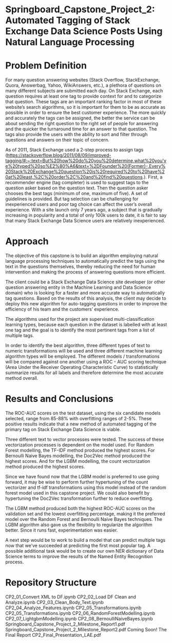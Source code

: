 # Springboard_Capstone_Project_2: Automated Tagging of Stack Exchange Data Science Posts Using Natural Language Processing

# Problem Definition

For many question answering websites (Stack Overflow, StackExchange, Quora, Answerbag, Yahoo, WikiAnswers, etc.), a plethora of questions on many different subjects are submitted each day.  On Stack Exchange, each question requires at least one tag to provide context for and to categorize that question. These tags are an important ranking factor in most of these website’s  search algorithms, so it is important for them to be as accurate as possible in order to ensure the best customer experience.  The more quickly and accurately the tags can be assigned, the better the service can be about sending the right question to the right set of people for answering and the quicker the turnaround time for an answer to that question.  The tags also provide the users with the ability to sort and filter through questions and answers on their topic of concern. 

As of 2011, Stack Exchange used a 2-step process to assign tags (https://stackoverflow.blog/2011/08/09/improved-tagging/#:~:text=But%20how%20do%20you%20determine,what%20you've%20typed%20so%E2%80%A6&text=%2DFounder%20(Former)-,Every%20Stack%20Exchange%20question%20is%20required%20to%20have%20at%20least,%2C%20order%2C%20and%20find%20questions.).  First, a recommender engine (tag completer) is used to suggest tags to the question asker based on the question text.  Then the question asker chooses the best tags (minimum of one, maximum of five).  A set of guidelines is provided. But tag selection can be challenging for inexperienced users and poor tag choice can affect the user’s overall experience.  With a site launch only 7 years ago, a subject that is gradually increasing in popularity and a total of only 100k users to date, it is fair to say that many Stack Exchange Data Science users are relatively inexperienced.

# Approach
The objective of this capstone is to build an algorithm employing natural language processing techniques to automatically predict the tags using the text in the questions themselves, thereby reducing the need for human intervention and making the process of answering questions more efficient.

The client could be a Stack Exchange Data Science site developer (or other question answering entity in the Machine Learning and Data Science domain) who is looking for a faster and more accurate way to automatically tag questions.  Based on the results of this analysis, the client may decide to deploy this new algorithm for auto-tagging questions in order to improve the efficiency of his team and the customers’ experience.

The algorithms used for the project are supervised multi-classification learning types, because each question in the dataset is labelled with at least one tag and the goal is to identify the most pertinent tags from a list of multiple tags.

In order to identify the best algorithm, three different types of text to numeric transformations will be used and three different machine learning algorithm types will be employed.  The different models / transformations will be compared against one another using a ROC - AUC scoring technique (Area Under the Receiver Operating Characteristic Curve) to statistically summarize results for all labels and therefore determine the most accurate method overall.

# Results and Conclusions

The ROC-AUC scores on the test dataset, using the six candidate models selected, range from 85-88% with overfitting ranges of 2-5%.  These positive results indicate that a new method of automated tagging of the primary tag on Stack Exchange Data Science is viable.  

Three different text to vector processes were tested.  The success of these vectorization processes is dependent on the model used.  For Random Forest modelling, the TF-IDF method produced the highest scores.  For Bernoulli Naive Bayes modelling, the Doc2Vec method produced the highest scores.  And for the LGBM modelling, the count vectorization method produced the highest scores.  

Since we have found now that the LGBM model is preferred to use going forward, it may be wise to perform further hypertuning of the count vectorizer and tf-idf transformations using this model instead of the random forest model used in this capstone project. We could also benefit by hypertuning the Doc2Vec transformation further to reduce overfitting.

The LGBM method produced both the highest ROC-AUC scores on the validation set and the lowest overfitting percentage, making it the preferred model over the Random Forest and Bernoulli Naive Bayes techniques. The LGBM algorithm also gave us the flexibility to regularize the algorithm better.  Since it runs fast, experimentation was easier.

A next step would be to work to build a model that can predict multiple tags now that we’ve succeeded at predicting the first most popular tag.  A possible additional task would be to create our own NER dictionary of Data Science terms to improve the results of the Named Entity Recognition process.

# Repository Structure

CP2_01_Convert XML to DF.ipynb
CP2_02_Load DF Clean and Analyze.ipynb
CP2_03_Clean_Body_Text.ipynb
CP2_04_Analyze_Features.ipynb
CP2_05_Transformations.ipynb
CP2_05_Transformations.ipynb
CP2_06_RandomForestModelling.ipynb
CP2_07_LightgbmModelling.ipynb
CP2_08_BernoulliNaiveBayes.ipynb
Springboard_Capstone_Project_2_Milestone_Report1.pdf
Springboard_Capstone_Project_2_Milestone_Report2.pdf
Coming Soon! The Final Report
CP2_Final_Presentation_LAE.pdf
